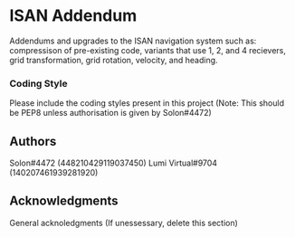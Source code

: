 # ISAN Addendum

Addendums and upgrades to the ISAN navigation system such as: compressison of pre-existing code, variants that use 1, 2, and 4 recievers, grid transformation, grid rotation, velocity, and heading.

### Coding Style

Please include the coding styles present in this project (Note: This should be PEP8 unless authorisation is given by Solon#4472)

## Authors

Solon#4472 (448210429119037450)
Lumi Virtual#9704 (140207461939281920)

## Acknowledgments

General acknoledgments (If unessessary, delete this section)
